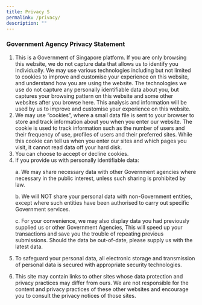 ```yaml
---
title: Privacy S
permalink: /privacy/
description: ""
---
```

### **Government Agency Privacy Statement**

1.  This is a Government of Singapore platform.  If you are only browsing this website, we do not capture data that allows us to identify you individually. We may use various technologies including but not limited to cookies to improve and customise your experience on this website, and understand how you are using the website. The technologies we use do not capture any personally identifiable data about you, but captures your browsing pattern on this website and some other websites after you browse here. This analysis and information will be used by us to improve and customise your experience on this website.
2.  We may use “cookies”, where a small data file is sent to your browser to store and track information about you when you enter our website. The cookie is used to track information such as the number of users and their frequency of use, profiles of users and their preferred sites. While this cookie can tell us when you enter our sites and which pages you visit, it cannot read data off your hard disk.
3.  You can choose to accept or decline cookies.
4.  If you provide us with personally identifiable data: 
<ul>
a. We may share necessary data with other Government agencies where necessary  
in the public interest, unless such sharing is prohibited by law. 
</ul>
<ul>
b. We will NOT share your personal data with non-Government entities, except  
where such entities have been authorised to carry out specific Government services.  
</ul>
<ul>
c. For your convenience, we may also display data you had previously supplied us  
or other Government Agencies, This will speed up your transactions and save you  
the trouble of repeating previous submissions. Should the data be out-of-date,  
please supply us with the latest data.
</ul>

5. To safeguard your personal data, all electronic storage and transmission of personal data is secured with appropriate security technologies.
 
6. This site may contain links to other sites whose data protection and privacy practices may differ from ours. We are not responsible for the content and privacy practices of these other websites and encourage you to consult the privacy notices of those sites.